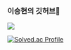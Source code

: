 ### 이승현의 깃허브👋

<!--
**honeyhyuni/honeyhyuni** is a ✨ _special_ ✨ repository because its `README.md` (this file) appears on your GitHub profile.

Here are some ideas to get you started:

- 🔭 I’m currently working on ...
- 🌱 I’m currently learning ...
- 👯 I’m looking to collaborate on ...
- 🤔 I’m looking for help with ...
- 💬 Ask me about ...
- 📫 How to reach me: ...
- 😄 Pronouns: ...
- ⚡ Fun fact: ...
-->

<a href="https://plastic-paneer-24d.notion.site/Study-ad3ba50bd5a24252b0de711ad77ffca8" target="_blank"><img src="https://img.shields.io/badge/Notion-000000?style=flat-square&logo=notion&logoColor=white"/></a>

[![Solved.ac Profile](http://mazassumnida.wtf/api/generate_badge?boj=tjfkqwkd001)](https://solved.ac/tjfkqwkd001)
<!-- ![Used Languages](https://github-readme-stats.vercel.app/api/top-langs/?username=honeyhyuni&layout=compact&theme=dark) 
![honeyhyuni's GitHub stats](https://github-readme-stats.vercel.app/api?username=honeyhyuni&show_icons=true&theme=dark)-->
